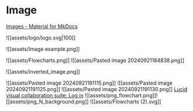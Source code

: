 # Image

[Images - Material for MkDocs](https://squidfunk.github.io/mkdocs-material/reference/images/)

![[assets/logo/logo.svg|100]]

![[assets/Image example.png]]


![[assets/Flowcharts.png]]
![[assets/Pasted image 20240921184838.png]]

![[assets/inverted_image.png]]

![[assets/Pasted image 20240921191115.png]]
![[assets/Pasted image 20240921191125.png]]
![[assets/Pasted image 20240921191130.png]]
[Lucid visual collaboration suite: Log in](https://lucid.app/lucidchart/73bfa5e1-121f-469c-bf7e-5cf305d6840f/edit?invitationId=inv_7fe79df0-24fb-4aaa-9380-1b1b7275c423&page=0_0#)
![[assets/png_flowchart.png]]![[assets/png_N_background.png]]
![[assets/Flowcharts (2).svg]]